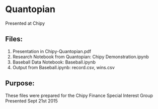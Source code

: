 # Quantopian
Presented at Chipy

## Files:

  1. Presentation in Chipy-Quantopian.pdf
  2. Research Notebook from Quantopian: Chipy Demonstration.ipynb
  3. Baseball Data Notebook: Baseball.ipynb
  4. Output from Baseball.ipynb: record.csv, wins.csv
  
## Purpose:
These files were prepared for the Chipy Finance Special Interest Group
Presented Sept 21st 2015



